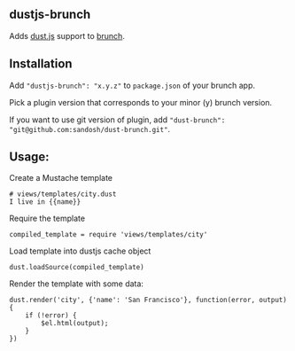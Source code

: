 ## dustjs-brunch
Adds [dust.js](http://akdubya.github.com/dustjs/) support to
[brunch](http://brunch.io).

## Installation
Add `"dustjs-brunch": "x.y.z"` to `package.json` of your brunch app.

Pick a plugin version that corresponds to your minor (y) brunch version.

If you want to use git version of plugin, add
`"dust-brunch": "git@github.com:sandosh/dust-brunch.git"`.

## Usage:

Create a Mustache template

    # views/templates/city.dust
    I live in {{name}}

Require the template

    compiled_template = require 'views/templates/city'

Load template into dustjs cache object

	dust.loadSource(compiled_template)

Render the template with some data:

    dust.render('city', {'name': 'San Francisco'}, function(error, output) {
    	if (!error) {
    		$el.html(output);
    	}
    })
